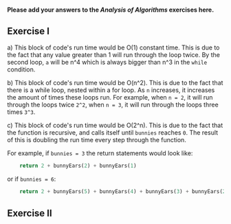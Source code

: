 #### Please add your answers to the ***Analysis of  Algorithms*** exercises here.

## Exercise I

a) This block of code's run time would be O(1) constant time. This is due to the fact that any value greater than 1 will run through the loop twice. By the second loop, `a` will be n^4 which is always bigger than n^3 in the `while` condition. 


b) This block of code's run time would be O(n^2). This is due to the fact that there is a while loop, nested within a for loop. As `n` increases, it increases the amount of times these loops run. For example, when `n = 2`, it will run through the loops twice `2^2`, when `n = 3`, it will run through the loops three times `3^3`.


c) This block of code's run time would be O(2^n). This is due to the fact that the function is recursive, and calls itself until `bunnies` reaches `0`. The result of this is doubling the run time every step through the function. 

For example, if `bunnies = 3` the return statements would look like:
```python
    return 2 + bunnyEars(2) + bunnyEars(1)
```

or if `bunnies = 6`:
```python
    return 2 + bunnyEars(5) + bunnyEars(4) + bunnyEars(3) + bunnyEars(2) + bunnyEars(1)
```

## Exercise II


